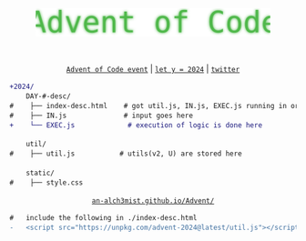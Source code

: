 <p align="center">
  <a href= "https://an-alch3mist.github.io/Advent/" target="_blank" rel="noopener noreferrer">
    <img height="50px"  src="https://github.com/an-alch3mist/Advent/blob/main/root/readme/advent%20of%20code.svg" alt="Advent of Code logo">
  </a>
</p>

<br/>

<p align="center">
	 <a href="https://adventofcode.com/"><code>Advent of Code event</code></a> | <a href="https://github.com/an-alch3mist/Advent/tree/main/2024"><code>let y = 2024</code></a>  | <a href="https://x.com/Marching_Tetrod"><code>twitter</code></a>
</p>


```diff
+2024/
    DAY-#-desc/
#    ├── index-desc.html    # got util.js, IN.js, EXEC.js running in order         
#    ├── IN.js              # input goes here
+    └── EXEC.js             # execution of logic is done here
    
    util/
#    ├── util.js           # utils(v2, U) are stored here

    static/
#    ├── style.css
```

<!--
- text in red
+ text in green
! text in orange
# text in gray
@@ text in purple (and bold)@@
-->

<p align="center">
	 <a href="https://an-alch3mist.github.io/Advent/"><code>an-alch3mist.github.io/Advent/</code></a>
</p>


```diff
#	include the following in ./index-desc.html
-	<script src="https://unpkg.com/advent-2024@latest/util.js"></script>
```

